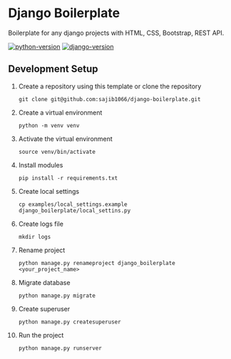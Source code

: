 # Django Boilerplate
Boilerplate for any django projects with HTML, CSS, Bootstrap, REST API.

[![python-version](https://img.shields.io/badge/Python-3.11.6-blue)](https://www.python.org/)
[![django-version](https://img.shields.io/badge/Django-4.2.7-green)](https://www.djangoproject.com/)


## Development Setup

1. Create a repository using this template or clone the repository
   ```
   git clone git@github.com:sajib1066/django-boilerplate.git
   ```
2. Create a virtual environment
   ```
   python -m venv venv
   ```
3. Activate the virtual environment
   ```
   source venv/bin/activate
   ```
4. Install modules
   ```
   pip install -r requirements.txt
   ```
5. Create local settings
   ```
   cp examples/local_settings.example django_boilerplate/local_settins.py
   ```
6. Create logs file
   ```
   mkdir logs
   ```
7. Rename project
   ```
   python manage.py renameproject django_boilerplate <your_project_name>
   ```
8. Migrate database
   ```
   python manage.py migrate
   ```
9. Create superuser
    ```
    python manage.py createsuperuser
    ```
10. Run the project
    ```
    python manage.py runserver
    ```
